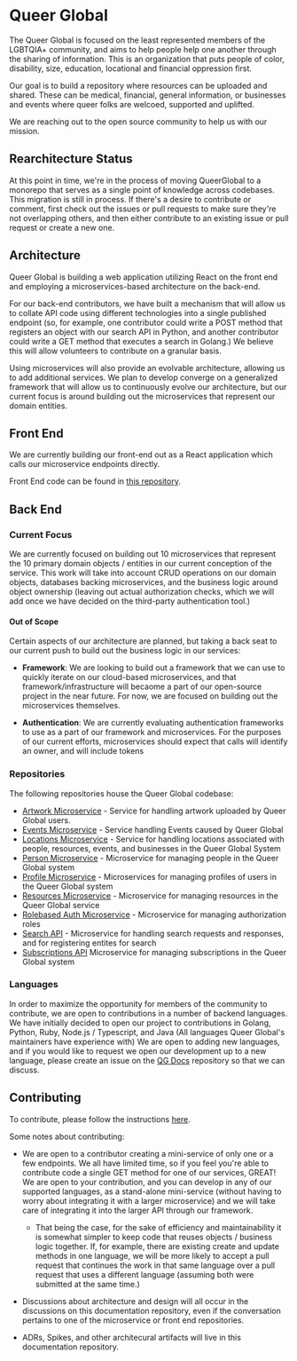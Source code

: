 # Queer Global

The Queer Global is focused on the least represented members of the LGBTQIA+ community, and aims to help people help one another through the sharing of information. This is an organization that puts people of color, disability, size, education, locational and financial oppression first. 

Our goal is to build a repository where resources can be uploaded and shared. These can be medical, financial, general information, or businesses and events where queer folks are welcoed, supported and uplifted. 

We are reaching out to the open source community to help us with our mission.


## Rearchitecture Status
At this point in time, we're in the process of moving QueerGlobal to a monorepo that serves as a single point of knowledge across codebases. This migration is still in process. If there's a desire to contribute or
comment, first check out the issues or pull requests to make sure they're not overlapping others, and then either contribute to an existing issue or pull request or create a new one.

## Architecture

Queer Global is building a web application utilizing React on the front end and employing a microservices-based architecture on the back-end. 

For our back-end contributors, we have built a mechanism that will allow us to collate API code using different technologies into a single published endpoint (so, for example, one contributor could write a POST method that registers an object with our search API in Python, and another contributor could write a GET method that executes a search in Golang.) We believe this will allow volunteers to contribute on a granular basis.

Using microservices will also provide an evolvable architecture, allowing us to add additional services. We plan to develop converge on a generalized framework that will allow us to continuously evolve our architecture, but our current focus is around building out the microservices that represent our domain entities.

## Front End

We are currently building our front-end out as a React application which calls our microservice endpoints directly.

Front End code can be found in [this repository](https://github.com/QueerGlobal/qg-frontend-v2).

## Back End

### Current Focus

We are currently focused on building out 10 microservices that represent the 10 primary domain objects / entities in our current conception of the service. This work will take into account CRUD operations on our domain objects, databases backing microservices, and the business logic around object ownership (leaving out actual authorization checks, which we will add once we have decided on the third-party authentication tool.)

#### Out of Scope

Certain aspects of our architecture are planned, but taking a back seat to our current push to build out the business logic in our services:

- **Framework**: We are looking to build out a framework that we can use to quickly iterate on our cloud-based microservices, and that framework/infrastructure will becaome a part of our open-source project in the near future. For now, we are focused on building out the microservices themselves.

- **Authentication**: We are currently evaluating authentication frameworks to use as a part of our framework and microservices. For the purposes of our current efforts, microservices should expect that calls will identify an owner, and will include tokens 

  

### Repositories

The following repositories house the Queer Global codebase:

- [Artwork Microservice](https://github.com/QueerGlobal/qg-artwork-api) - Service for handling artwork uploaded by Queer Global users.
- [Events Microservice](https://github.com/QueerGlobal/qg-events-api) - Service handling Events caused by Queer Global
- [Locations Microservice](https://github.com/QueerGlobal/qg-locations-api) - Service for handling locations associated with people, resources, events, and businesses in the Queer Global System
- [Person Microservice](https://github.com/QueerGlobal/qg-person-api) - Microservice for managing people in the Queer Global system
- [Profile Microservice](https://github.com/QueerGlobal/qg-profile-api) - Microservices for managing profiles of users in the Queer Global system
- [Resources Microservice](https://github.com/QueerGlobal/qg-resources-api) - Microservice for managing resources in the Queer Global service
- [Rolebased Auth Microservice](https://github.com/QueerGlobal/qg-rolebased-auth-api) - Microservice for managing authorization roles
- [Search API](https://github.com/QueerGlobal/qg-search-api) - Microservice for handling search requests and responses, and for registering entites for search
- [Subscriptions API](https://github.com/QueerGlobal/qg-subscription-api) Microservice for managing subscriptions in the Queer Global system

### Languages

In order to maximize the opportunity for members of the community to contribute, we are open to contributions in a number of backend languages. We have initially decided to open our project to contributions in Golang, Python, Ruby, Node.js / Typescript, and Java (All languages Queer Global's maintainers have experience with) We are open to adding new languages, and if you would like to request we open our development up to a new language, please create an issue on the [QG Docs](https://github.com/QueerGlobal/qg-docs) repository so that we can discuss.

## Contributing

To contribute, please follow the instructions [here](https://github.com/QueerGlobal/qg-docs/CONTRIBUTING.md).

Some notes about contributing:

- We are open to a contributor creating a mini-service of only one or a few endpoints. We all have limited time, so if you feel you're able to contribute code a single GET method for one of our services, GREAT! We are open to your contribution, and you can develop in any of our supported languages, as a stand-alone mini-service (without having to worry about integrating it with a larger microservice) and we will take care of integrating it into the larger API through our framework.

  - That being the case, for the sake of efficiency and maintainability it is somewhat simpler to keep code that reuses objects / business logic together. If, for example, there are existing create and update methods in one language, we will be more likely to accept a pull request that continues the work in that same language over a pull request that uses a different language (assuming both were submitted at the same time.)

- Discussions about architecture and design will all occur in the discussions on this documentation repository, even if the conversation pertains to one of the microservice or front end repositories. 

- ADRs, Spikes, and other architecural artifacts will live in this documentation repository.



 
